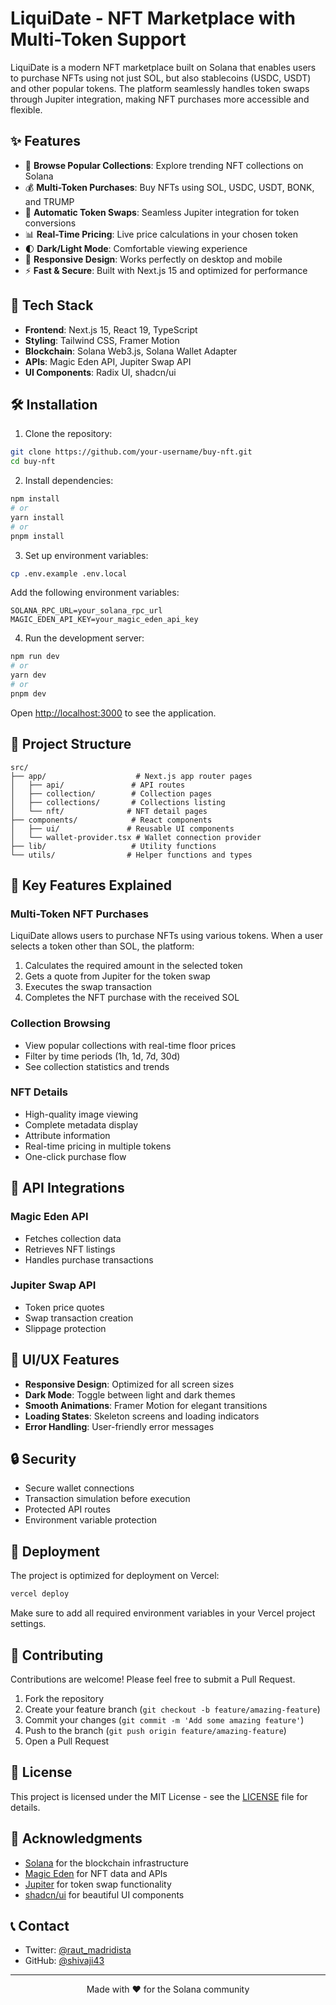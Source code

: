 # LiquiDate - NFT Marketplace with Multi-Token Support


LiquiDate is a modern NFT marketplace built on Solana that enables users to purchase NFTs using not just SOL, but also stablecoins (USDC, USDT) and other popular tokens. The platform seamlessly handles token swaps through Jupiter integration, making NFT purchases more accessible and flexible.

## ✨ Features

- 🎨 **Browse Popular Collections**: Explore trending NFT collections on Solana
- 💰 **Multi-Token Purchases**: Buy NFTs using SOL, USDC, USDT, BONK, and TRUMP
- 🔄 **Automatic Token Swaps**: Seamless Jupiter integration for token conversions
- 📊 **Real-Time Pricing**: Live price calculations in your chosen token
- 🌓 **Dark/Light Mode**: Comfortable viewing experience
- 📱 **Responsive Design**: Works perfectly on desktop and mobile
- ⚡ **Fast & Secure**: Built with Next.js 15 and optimized for performance

## 🚀 Tech Stack

- **Frontend**: Next.js 15, React 19, TypeScript
- **Styling**: Tailwind CSS, Framer Motion
- **Blockchain**: Solana Web3.js, Solana Wallet Adapter
- **APIs**: Magic Eden API, Jupiter Swap API
- **UI Components**: Radix UI, shadcn/ui

## 🛠️ Installation

1. Clone the repository:
```bash
git clone https://github.com/your-username/buy-nft.git
cd buy-nft
```

2. Install dependencies:
```bash
npm install
# or
yarn install
# or
pnpm install
```

3. Set up environment variables:
```bash
cp .env.example .env.local
```

Add the following environment variables:
```env
SOLANA_RPC_URL=your_solana_rpc_url
MAGIC_EDEN_API_KEY=your_magic_eden_api_key
```

4. Run the development server:
```bash
npm run dev
# or
yarn dev
# or
pnpm dev
```

Open [http://localhost:3000](http://localhost:3000) to see the application.

## 📁 Project Structure

```
src/
├── app/                    # Next.js app router pages
│   ├── api/               # API routes
│   ├── collection/        # Collection pages
│   ├── collections/       # Collections listing
│   └── nft/              # NFT detail pages
├── components/            # React components
│   ├── ui/               # Reusable UI components
│   └── wallet-provider.tsx # Wallet connection provider
├── lib/                   # Utility functions
└── utils/                # Helper functions and types
```

## 🔑 Key Features Explained

### Multi-Token NFT Purchases
LiquiDate allows users to purchase NFTs using various tokens. When a user selects a token other than SOL, the platform:
1. Calculates the required amount in the selected token
2. Gets a quote from Jupiter for the token swap
3. Executes the swap transaction
4. Completes the NFT purchase with the received SOL

### Collection Browsing
- View popular collections with real-time floor prices
- Filter by time periods (1h, 1d, 7d, 30d)
- See collection statistics and trends

### NFT Details
- High-quality image viewing
- Complete metadata display
- Attribute information
- Real-time pricing in multiple tokens
- One-click purchase flow

## 🔗 API Integrations

### Magic Eden API
- Fetches collection data
- Retrieves NFT listings
- Handles purchase transactions

### Jupiter Swap API
- Token price quotes
- Swap transaction creation
- Slippage protection

## 🎨 UI/UX Features

- **Responsive Design**: Optimized for all screen sizes
- **Dark Mode**: Toggle between light and dark themes
- **Smooth Animations**: Framer Motion for elegant transitions
- **Loading States**: Skeleton screens and loading indicators
- **Error Handling**: User-friendly error messages

## 🔒 Security

- Secure wallet connections
- Transaction simulation before execution
- Protected API routes
- Environment variable protection

## 🚀 Deployment

The project is optimized for deployment on Vercel:

```bash
vercel deploy
```

Make sure to add all required environment variables in your Vercel project settings.

## 🤝 Contributing

Contributions are welcome! Please feel free to submit a Pull Request.

1. Fork the repository
2. Create your feature branch (`git checkout -b feature/amazing-feature`)
3. Commit your changes (`git commit -m 'Add some amazing feature'`)
4. Push to the branch (`git push origin feature/amazing-feature`)
5. Open a Pull Request

## 📄 License

This project is licensed under the MIT License - see the [LICENSE](LICENSE) file for details.

## 🙏 Acknowledgments

- [Solana](https://solana.com/) for the blockchain infrastructure
- [Magic Eden](https://magiceden.io/) for NFT data and APIs
- [Jupiter](https://jup.ag/) for token swap functionality
- [shadcn/ui](https://ui.shadcn.com/) for beautiful UI components

## 📞 Contact

- Twitter: [@raut_madridista](https://x.com/raut_madridista)
- GitHub: [@shivaji43](https://github.com/shivaji43)

---

<p align="center">
  Made with ❤️ for the Solana community
</p>
